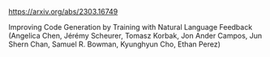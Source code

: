 https://arxiv.org/abs/2303.16749

Improving Code Generation by Training with Natural Language Feedback (Angelica Chen, Jérémy Scheurer, Tomasz Korbak, Jon Ander Campos, Jun Shern Chan, Samuel R. Bowman, Kyunghyun Cho, Ethan Perez)